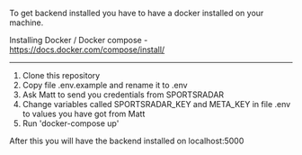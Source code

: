 To get backend installed you have to have a docker installed on your machine.

Installing Docker / Docker compose - https://docs.docker.com/compose/install/

---

1. Clone this repository
2. Copy file .env.example and rename it to .env
3. Ask Matt to send you credentials from SPORTSRADAR
4. Change variables called SPORTSRADAR_KEY and META_KEY in file .env to values you have got from Matt
5. Run 'docker-compose up'

After this you will have the backend installed on localhost:5000

